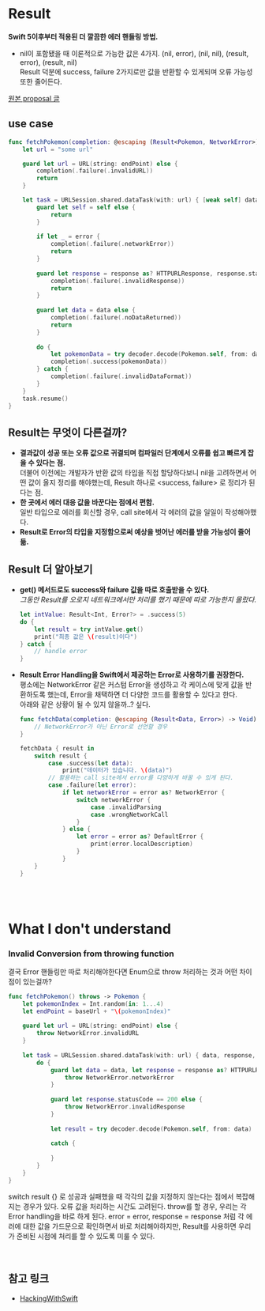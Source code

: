 # Result

**Swift 5이후부터 적용된 더 깔끔한 에러 핸들링 방법.**<br/>
- nil이 포함됐을 때 이론적으로 가능한 값은 4가지. (nil, error), (nil, nil), (result, error), (result, nil)<br/>
Result 덕분에 success, failure 2가지로만 값을 반환할 수 있게되며 오류 가능성 또한 줄어든다.<br/>

[원본 proposal 글](https://github.com/apple/swift-evolution/blob/main/proposals/0235-add-result.md)

## use case
```swift
func fetchPokemon(completion: @escaping (Result<Pokemon, NetworkError>) -> Void) {
    let url = "some url"

    guard let url = URL(string: endPoint) else {
        completion(.failure(.invalidURL))
        return
    }

    let task = URLSession.shared.dataTask(with: url) { [weak self] data, response, error in
        guard let self = self else {
            return
        }
                
        if let _ = error {
            completion(.failure(.networkError))
            return
        }
                
        guard let response = response as? HTTPURLResponse, response.statusCode == 200 else {
            completion(.failure(.invalidResponse))
            return
        }
                
        guard let data = data else {
            completion(.failure(.noDataReturned))
            return
        }
                
        do {
            let pokemonData = try decoder.decode(Pokemon.self, from: data)
            completion(.success(pokemonData))
        } catch {
            completion(.failure(.invalidDataFormat))
        }
    }
    task.resume()
}
```

## Result는 무엇이 다른걸까?
- **결과값이 성공 **또는** 오류 값으로 귀결되며 컴파일러 단계에서 오류를 쉽고 빠르게 잡을 수 있다는 점.**<br/>더불어 이전에는 개발자가 반환 값의 타입을 직접 할당하다보니 nil을 고려하면서 어떤 값이 올지 정리를 해야했는데, Result 하나로 <success, failure> 로 정리가 된다는 점.
- **한 곳에서 에러 대응 값을 바꾼다는 점에서 편함.**<br/>
일반 타입으로 에러를 회신할 경우, call site에서 각 에러의 값을 일일이 작성해야했다.
- **Result로 Error의 타입을 지정함으로써 예상을 벗어난 에러를 받을 가능성이 줄어듦.**

## Result 더 알아보기
- **get() 메서드로도 success와 failure 값을 따로 호출받을 수 있다.**<br/>
*그동안 Result를 오로지 네트워크에서만 처리를 했기 때문에 따로 가능한지 몰랐다.*

    ```swift
    let intValue: Result<Int, Error?> = .success(5)
    do {
        let result = try intValue.get()
        print("최종 값은 \(result)이다")
    } catch {
        // handle error
    }
    ```

- **Result Error Handling을 Swift에서 제공하는 Error로 사용하기를 권장한다.**<br/>
평소에는 NetworkError 같은 커스텀 Error을 생성하고 각 케이스에 맞게 값을 반환하도록 했는데, Error을 채택하면 더 다양한 코드를 활용할 수 있다고 한다.<br/>아래와 같은 상황이 될 수 있지 않을까..? 싶다.

    ```swift
    func fetchData(completion: @escaping (Result<Data, Error>) -> Void) {
        // NetworkError가 아닌 Error로 선언할 경우
    }

    fetchData { result in
        switch result {
            case .success(let data):
                print("데이터가 있습니다. \(data)")
            // 활용하는 call site에서 error를 다양하게 바꿀 수 있게 된다.
            case .failure(let error):
                if let networkError = error as? NetworkError {
                    switch networkError {
                        case .invalidParsing
                        case .wrongNetworkCall
                    }
                } else {
                    let error = error as? DefaultError {
                        print(error.localDescription)
                    }
                }
        }
    }
    ```

<br/><br/>
# What I don't understand
### Invalid Conversion from throwing function
결국 Error 핸들링만 따로 처리해야한다면 Enum으로 throw 처리하는 것과 어떤 차이점이 있는걸까?

```swift
func fetchPokemon() throws -> Pokemon {
    let pokemonIndex = Int.random(in: 1...4)
    let endPoint = baseUrl + "\(pokemonIndex)"
    
    guard let url = URL(string: endPoint) else {
        throw NetworkError.invalidURL
    }
    
    let task = URLSession.shared.dataTask(with: url) { data, response, error in
        do {
            guard let data = data, let response = response as? HTTPURLResponse else {
                throw NetworkError.networkError
            }
            
            guard let response.statusCode == 200 else {
                throw NetworkError.invalidResponse
            }
            
            let result = try decoder.decode(Pokemon.self, from: data)
            
            catch {
                
            }
        }
    }
}
```

switch result {} 로 성공과 실패했을 때 각각의 값을 지정하지 않는다는 점에서 복잡해지는 경우가 있다.
오류 값을 처리하는 시간도 고려된다. throw를 할 경우, 우리는 각 Error handling을 바로 하게 된다.
error = error, response = response 처럼 각 에러에 대한 값을 가드문으로 확인하면서 바로 처리해야하지만, Result를 사용하면 우리가 준비된 시점에 처리를 할 수 있도록 미룰 수 있다.

<br/>

## 참고 링크
- [HackingWithSwift](https://www.hackingwithswift.com/articles/161/how-to-use-result-in-swift)
